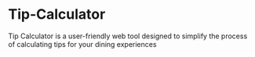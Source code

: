 # Tip-Calculator
Tip Calculator is a user-friendly web tool designed to simplify the process of calculating tips for your dining experiences
